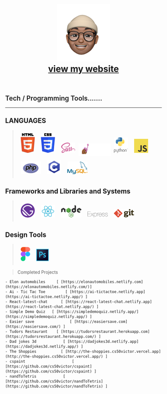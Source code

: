 <h1 align="center">
     <br>
        <a href="https://www.victoruniverse.com"><img src="https://raw.githubusercontent.com/cs50victor/personalwebsite/master/src/Assets/images/face.png" alt="my logo" width="170"></a>
    <br/>
     <a href="https://www.victoruniverse.com">view my website</a>
</h1>

<br/>
<h2 style="font-weight:600;">Tech / Programming Tools.......</h2>
<hr/>

## LANGUAGES
><img src="./forMarkDown/html5.svg" alt="html" width="45" style="margin:10px;"/><img src="./forMarkDown/css-3.svg" alt="css" width="45" style="margin:10px;"/><img src="./forMarkDown/sass.svg" alt="sass" width="45" style="margin:10px;"/><img src="./forMarkDown/styledcomponents.png" alt="styledcomponents" width="105" height="40"/><img src="./forMarkDown/python.svg" alt="python" width="45" style="margin:10px;"/><img src="./forMarkDown/javascript.svg" alt="javascript" width="45" style="margin:10px;"/><img src="./forMarkDown/php.svg" alt="php" width="65" height="40" style="margin:10px;"/><img src="./forMarkDown/c.svg" alt="c" width="45" style="margin:10px;"/><img src="./forMarkDown/mysql.svg" alt="mysql" width="65" height="40" style="margin:10px;"/>


## Frameworks and Libraries and Systems

><img src="./forMarkDown/gatsbyjs.svg" alt="gatsby" width="45" style="margin:10px;"/><img src="./forMarkDown/react.svg" alt="react" width="45" style="margin:10px;"/><img src="./forMarkDown/nodejs.svg" alt="nodejs" width="65" style="margin:10px;"/><img src="./forMarkDown/express.svg" alt="express" width="65" style="margin:10px;"/><img src="./forMarkDown/git.svg" alt="git" width="65" style="margin:10px;"/>

## Design Tools
><img src="./forMarkDown/figma.svg" alt="figma" width="30"  style="margin:10px;"/><img src="./forMarkDown/photoshop.svg" alt="photoshop" width="40" style="margin:10px;"/>

> Completed Projects
```
- Elon automobiles     [ [https://elonautomobiles.netlify.com](https://elonautomobiles.netlify.com/)]
- Ai - Tic Tac Toe         [ [https://ai-tictactoe.netlify.app](https://ai-tictactoe.netlify.app/) ]
- React-latest-chat      [ [https://react-latest-chat.netlify.app](https://react-latest-chat.netlify.app/) ]
- Simple Demo Quiz   [ [https://simpledemoquiz.netlify.app/](https://simpledemoquiz.netlify.app/) ]
- Easier save                [ [https://easiersave.com](https://easiersave.com/) ]
- Tudors Restaurant    [ [https://tudorsrestaurant.herokuapp.com](https://tudorsrestaurant.herokuapp.com/) ]
- Dad jokes 3d            [ [https://dadjokes3d.netlify.app](https://dadjokes3d.netlify.app/) ]
- The Shoppies           [ [http://the-shoppies.cs50victor.vercel.app](http://the-shoppies.cs50victor.vercel.app/) ]
- cspaint                     [ [https://github.com/cs50victor/cspaint](https://github.com/cs50victor/cspaint) ]
- nandToTetris            [ [https://github.com/cs50victor/nandToTetris](https://github.com/cs50victor/nandToTetris) ]
```